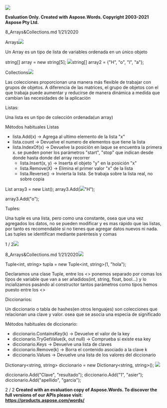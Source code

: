 ﻿![](1\_Arrays&Collections.001.png)

**Evaluation Only. Created with Aspose.Words. Copyright 2003-2021 Aspose Pty Ltd.**

8\_Arrays&Collections.md 1/21/2020

Arrays![](1\_Arrays&Collections.002.png)

Un Array es un tipo de lista de variables ordenada en un único objeto

string[] array = new string[5]; ![](1\_Arrays&Collections.003.png)string[] array2 = {"H", "o", "l", "a"}; 

Collections![](1\_Arrays&Collections.004.png)

Las colecciones proporcionan una manera más flexible de trabajar con grupos de objetos. A diferencia de las matrices, el grupo de objetos con el que trabaja puede aumentar y reducirse de manera dinámica a medida que cambian las necesidades de la aplicación

Listas:

Una lista es un tipo de colección ordenada(un array)

Métodos habituales Listas

- lista.Add(x) -> Agrega al ultimo elemento de la lista "x"
- lista.count -> Devuelve el numero de elementos que tiene la lista
- lista.IndexOf(x) -> Devuelve la posición en laque se encuentra la primera x. se pueden poner los parámetros "start", "stop" que indican desde donde hasta donde del array recorrer
  - lista.Insert(x, y) -> Inserta el objeto "y" en la posición "x"
  - lista.Remove(X) -> Elimina el primer valor "x" de la lista
  - lista.Reverse() -> Invierta la lista. Se trabaja sobre la lista real, no sobre copia

List<string> array3 = new List<string>(); array3.Add(![](1\_Arrays&Collections.005.png)"H"); 

array3.Add("o"); 

Tuples:

Una tuple es una lista, pero como una constante, osea que una vez agregados los datos, no se pueden modificar y es mas rápido que las listas, por tanto es recomendable si no tienes que agregar datos nuevos ni nada. Las tuples se identifican mediante paréntesis y comas

1 / 2![](1\_Arrays&Collections.006.png)

8\_Arrays&Collections.md 1/21/2020![](1\_Arrays&Collections.007.png)

Tuple<int, string> tupla = new Tuple<int, string>(1, "hola"); 

Declaramos una clase Tuple, entre los <> ponemos separado por comas los tipos de variable que van a ser añadidos(int, string, float, bool...) y lo incializamos pasándo al constructor tantos parámetros como tipos hemos puesto entre los <>

Diccionarios:

Un diccionario o tabla de hashes(en otros lenguajes) son colecciones que relacionan una clave y valor. osea que se asocia una especia de significado

Métodos habituales de diccionario:

- diccionario.ContainsKey(k) -> Devuelve el valor de la key
- diccionario.TryGetValue(k, out null) -> Comprueba si existe esa key
- diccionario.Keys -> Devuelve una lista de claves
- diccionario.Remove(k) -> Borra el contenido asociado a la clave k
- diccionario.Values -> Devuelve una lista de los valores del diccionario

Dictionary<string, string> diccionario = new Dictionary<string, string>(); ![](1\_Arrays&Collections.008.png)

diccionario.Add("Clave", "resultado"); diccionario.Add("1", "asier"); diccionario.Add("apellido", "garcia"); 

2 / 2
**Created with an evaluation copy of Aspose.Words. To discover the full versions of our APIs please visit: https://products.aspose.com/words/**
